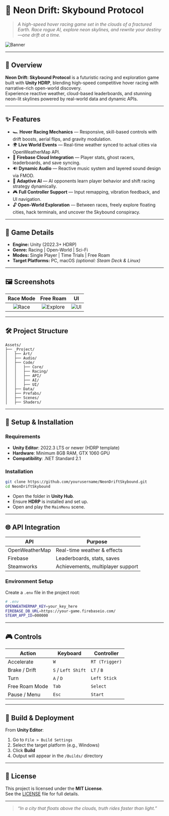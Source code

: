# 🌌 Neon Drift: Skybound Protocol

> *A high-speed hover racing game set in the clouds of a fractured Earth. Race rogue AI, explore neon skylines, and rewrite your destiny—one drift at a time.*

![Banner](./Assets/_Project/Art/UI/banner.png)

---

## 🚀 Overview

**Neon Drift: Skybound Protocol** is a futuristic racing and exploration game built with **Unity HDRP**, blending high-speed competitive hover racing with narrative-rich open-world discovery.  
Experience reactive weather, cloud-based leaderboards, and stunning neon-lit skylines powered by real-world data and dynamic APIs.

---

## ✨ Features

- 🏎️ **Hover Racing Mechanics** — Responsive, skill-based controls with drift boosts, aerial flips, and gravity modulation.
- 🌍 **Live World Events** — Real-time weather synced to actual cities via OpenWeatherMap API.
- 📡 **Firebase Cloud Integration** — Player stats, ghost racers, leaderboards, and save syncing.
- 🔊 **Dynamic Audio** — Reactive music system and layered sound design via FMOD.
- 🧠 **Adaptive AI** — AI opponents learn player behavior and shift racing strategy dynamically.
- 🎮 **Full Controller Support** — Input remapping, vibration feedback, and UI navigation.
- 🔓 **Open-World Exploration** — Between races, freely explore floating cities, hack terminals, and uncover the Skybound conspiracy.

---

## 🧩 Game Details

- **Engine:** Unity (2022.3+ HDRP)
- **Genre:** Racing | Open-World | Sci-Fi
- **Modes:** Single Player | Time Trials | Free Roam
- **Target Platforms:** PC, macOS *(optional: Steam Deck & Linux)*

---

## 🖼️ Screenshots

| Race Mode | Free Roam | UI |
|:---------:|:---------:|:--:|
| ![Race](./Assets/_Project/Screenshots/race1.png) | ![Explore](./Assets/_Project/Screenshots/explore1.png) | ![UI](./Assets/_Project/Screenshots/ui1.png) |

---

## 🛠️ Project Structure

```plaintext
Assets/
├── _Project/
│   ├── Art/
│   ├── Audio/
│   ├── Code/
│   │   ├── Core/
│   │   ├── Racing/
│   │   ├── API/
│   │   ├── AI/
│   │   ├── UI/
│   ├── Data/
│   ├── Prefabs/
│   ├── Scenes/
│   ├── Shaders/
```

---

## 🔧 Setup & Installation

### Requirements

- **Unity Editor**: 2022.3 LTS or newer (HDRP template)
- **Hardware**: Minimum 8GB RAM, GTX 1060 GPU
- **Compatibility**: .NET Standard 2.1

### Installation

```bash
git clone https://github.com/yourusername/NeonDriftSkybound.git
cd NeonDriftSkybound
```

- Open the folder in **Unity Hub**.
- Ensure **HDRP** is installed and set up.
- Open and play the `MainMenu` scene.

---

## 🌐 API Integration

| API             | Purpose                            |
|-----------------|------------------------------------|
| OpenWeatherMap  | Real-time weather & effects        |
| Firebase        | Leaderboards, stats, saves         |
| Steamworks      | Achievements, multiplayer support  |

### Environment Setup

Create a `.env` file in the project root:

```bash
# .env
OPENWEATHERMAP_KEY=your_key_here
FIREBASE_DB_URL=https://your-game.firebaseio.com/
STEAM_APP_ID=000000
```

---

## 🎮 Controls

| Action          | Keyboard             | Controller       |
|-----------------|-----------------------|------------------|
| Accelerate      | `W`                   | `RT (Trigger)`   |
| Brake / Drift   | `S` / `Left Shift`     | `LT` / `B`        |
| Turn            | `A` / `D`              | `Left Stick`      |
| Free Roam Mode  | `Tab`                  | `Select`          |
| Pause / Menu    | `Esc`                  | `Start`           |

---

## 🧱 Build & Deployment

From **Unity Editor**:

1. Go to `File > Build Settings`
2. Select the target platform (e.g., Windows)
3. Click **Build**
4. Output will appear in the `/Builds/` directory
---

## 📄 License

This project is licensed under the **MIT License**.  
See the [LICENSE](LICENSE) file for full details.

---

> *“In a city that floats above the clouds, truth rides faster than light.”*
